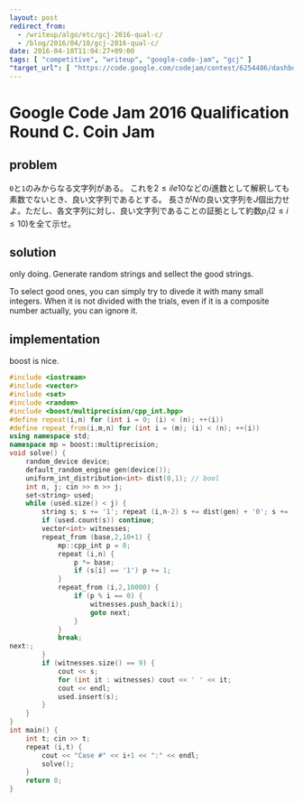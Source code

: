 ```yaml
---
layout: post
redirect_from:
  - /writeup/algo/etc/gcj-2016-qual-c/
  - /blog/2016/04/10/gcj-2016-qual-c/
date: 2016-04-10T11:04:27+09:00
tags: [ "competitive", "writeup", "google-code-jam", "gcj" ]
"target_url": [ "https://code.google.com/codejam/contest/6254486/dashboard#s=p2" ]
---
```


# Google Code Jam 2016 Qualification Round C. Coin Jam

## problem

`0`と`1`のみからなる文字列がある。
これを$2 \le i le 10$などの$i$進数として解釈しても素数でないとき、良い文字列であるとする。
長さが$N$の良い文字列を$J$個出力せよ。ただし、各文字列に対し、良い文字列であることの証拠として約数$p_i$($2 \le i \le 10$)を全て示せ。

## solution

only doing.
Generate random strings and sellect the good strings.

To select good ones, you can simply try to divede it with many small integers.
When it is not divided with the trials, even if it is a composite number actually, you can ignore it.

## implementation

boost is nice.

``` c++
#include <iostream>
#include <vector>
#include <set>
#include <random>
#include <boost/multiprecision/cpp_int.hpp>
#define repeat(i,n) for (int i = 0; (i) < (n); ++(i))
#define repeat_from(i,m,n) for (int i = (m); (i) < (n); ++(i))
using namespace std;
namespace mp = boost::multiprecision;
void solve() {
    random_device device;
    default_random_engine gen(device());
    uniform_int_distribution<int> dist(0,1); // bool
    int n, j; cin >> n >> j;
    set<string> used;
    while (used.size() < j) {
        string s; s += '1'; repeat (i,n-2) s += dist(gen) + '0'; s += '1';
        if (used.count(s)) continue;
        vector<int> witnesses;
        repeat_from (base,2,10+1) {
            mp::cpp_int p = 0;
            repeat (i,n) {
                p *= base;
                if (s[i] == '1') p += 1;
            }
            repeat_from (i,2,10000) {
                if (p % i == 0) {
                    witnesses.push_back(i);
                    goto next;
                }
            }
            break;
next:;
        }
        if (witnesses.size() == 9) {
            cout << s;
            for (int it : witnesses) cout << ' ' << it;
            cout << endl;
            used.insert(s);
        }
    }
}
int main() {
    int t; cin >> t;
    repeat (i,t) {
        cout << "Case #" << i+1 << ":" << endl;
        solve();
    }
    return 0;
}
```
